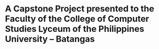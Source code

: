 # A Capstone Project presented to the Faculty of the College of Computer Studies Lyceum of the Philippines University – Batangas
